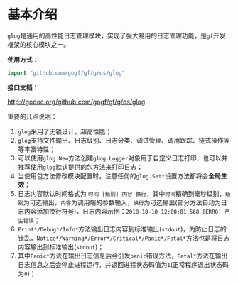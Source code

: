 # 基本介绍
`glog`是通用的高性能日志管理模块，实现了强大易用的日志管理功能，是`gf`开发框架的核心模块之一。

**使用方式**：
```go
import "github.com/gogf/gf/g/os/glog"
```

**接口文档**：

http://godoc.org/github.com/gogf/gf/g/os/glog

重要的几点说明：
1. `glog`采用了无锁设计，超高性能；
1. `glog`支持文件输出、日志级别、日志分类、调试管理、调用跟踪、链式操作等等丰富特性；
1. 可以使用`glog.New`方法创建`glog.Logger`对象用于自定义日志打印，也可以并推荐使用`glog`默认提供的包方法来打印日志；
1. 当使用包方法修改模块配置时，注意任何的`glog.Set*`设置方法都将会**全局生效**；
1. 日志内容默认时间格式为 `时间 [级别] 内容 换行`，其中`时间`精确到毫秒级别，`级别`为可选输出，`内容`为调用端的参数输入，`换行`为可选输出(部分方法自动为日志内容添加换行符号)，日志内容示例：`2018-10-10 12:00:01.568 [ERRO] 产生错误`；
2. `Print*/Debug*/Info*`方法输出日志内容到标准输出(`stdout`)，为防止日志的错乱，`Notice*/Warning*/Error*/Critical*/Panic*/Fatal*`方法也是将日志内容输出到标准输出(`stdout`)；
3. 其中`Panic*`方法在输出日志信息后会引发`panic`错误方法，`Fatal*`方法在输出日志信息之后会停止进程运行，并返回进程状态码值为`1`(正常程序退出状态码为`0`)；

















